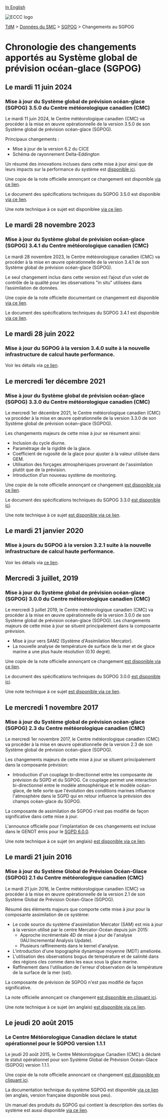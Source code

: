 [In English](changelog_giops_en.md)

![ECCC logo](../../img_eccc-logo.png)

[TdM](../../readme_fr.md) > [Données du SMC](../readme_fr.md) > [SGPOG](readme_giops_fr.md) > Changements au SGPOG

# Chronologie des changements apportés au Système global de prévision océan-glace (SGPOG)

## Le mardi 11 juin 2024

### Mise à jour du Système global de prévision océan-glace (SGPOG) 3.5.0 du Centre météorologique canadien (CMC)

Le mardi 11 juin 2024, le Centre météorologique canadien (CMC) va procéder à la mise en œuvre opérationnelle de la version 3.5.0 de son Système global de prévision océan-glace (SGPOG).

Principaux changements :

* Mise à jour de la version 6.2 du CICE 
* Schéma de rayonnement Delta-Eddington 

Un résumé des innovations incluses dans cette mise à jour ainsi que de leurs impacts sur la performance du système est [disponible ici](https://collaboration.cmc.ec.gc.ca/cmc/cmoi/product_guide/docs/fact_sheets/factsheet_giops-350_f.pdf).

Une copie de la note officielle annonçant ce changement est disponible [via ce lien](http://dd.meteo.gc.ca/doc/genots/2024/06/11/NOCN03_CWAO_262118___xxxxx).

Le document des spécifications techniques du SGPOG 3.5.0 est disponible [via ce lien](https://collaboration.cmc.ec.gc.ca/cmc/cmoi/product_guide/docs/tech_specifications/tech_specifications_GIOPS_3.5.0_f.pdf).

Une note technique à ce sujet est disponiblee [via ce lien](https://collaboration.cmc.ec.gc.ca/cmc/cmoi/product_guide/docs/tech_notes/technote_giops-350_f.pdf).

## Le mardi 28 novembre 2023

### Mise à jour du Système global de prévision océan-glace (SGPOG) 3.4.1 du Centre météorologique canadien (CMC)

Le mardi 28 novembre 2023, le Centre météorologique canadien (CMC) va procéder à la mise en œuvre opérationnelle de la version 3.4.1 de son Système global de prévision océan-glace (SGPOG).

Le seul changement inclus dans cette version est l’ajout d’un volet de contrôle de la qualité pour les observations "in situ" utilisées dans l’assimilation de données.

Une copie de la note officielle documentant ce changement est disponible [via ce lien](https://collaboration.cmc.ec.gc.ca/cmc/cmoi/product_guide/docs/tech_notes/technote_giops-341_f.pdf).

Le document des spécifications techniques du SGPOG 3.4.1 est disponible [via ce lien](https://collaboration.cmc.ec.gc.ca/cmc/cmoi/product_guide/docs/tech_specifications/tech_specifications_GIOPS_3.4.1_f.pdf).

## Le mardi 28 juin 2022

### Mise à jour du SGPOG à la version 3.4.0 suite à la nouvelle infrastructure de calcul haute performance. 

Voir les détails via [ce lien](../changelog_multisystems_fr.md).

## Le mercredi 1er décembre 2021

### Mise à jour du Système global de prévision océan-glace (SGPOG) 3.3.0 du Centre météorologique canadien (CMC)

Le mercredi 1er décembre 2021, le Centre météorologique canadien (CMC) va procéder à la mise en œuvre opérationnelle de la version 3.3.0 de son Système global de prévision océan-glace (SGPOG).

Les changements majeurs de cette mise à jour se résument ainsi:

* Inclusion du cycle diurne.
* Paramétrage de la rigidité de la glace.
* Coefficient de rugosité de la glace pour ajuster à la valeur utilisée dans GEM.
* Utilisation des forçages atmosphériques provenant de l'assimilation plutôt que de la prévision.
* Introduction d’un nouveau système de monitoring.


Une copie de la note officielle annonçant ce changement [est disponible via ce lien](http://dd.meteo.gc.ca/doc/genots/2021/11/26/NOCN03_CWAO_262118___50159).

Le document des spécifications techniques du SGPOG 3.3.0 [est disponible ici](https://collaboration.cmc.ec.gc.ca/cmc/cmoi/product_guide/docs/tech_specifications/tech_specifications_GIOPS_3.3.0_f.pdf).

Une note technique à ce sujet [est disponible via ce lien](https://collaboration.cmc.ec.gc.ca/cmc/cmoi/product_guide/docs/tech_notes/technote_giops-330_f.pdf).

## Le mardi 21 janvier 2020

### Mise à jours du SGPOG à la version 3.2.1 suite à la nouvelle infrastructure de calcul haute performance. 

Voir les détails via [ce lien](../changelog_multisystems_fr.md).

## Mercredi 3 juillet, 2019

### Mise à jour du Système global de prévision océan-glace (SGPOG) 3.0.0 du Centre météorologique canadien (CMC)

Le mercredi 3 juillet 2019, le Centre météorologique canadien (CMC) va procéder à la mise en œuvre opérationnelle de la version 3.0.0 de son Système global de prévision océan-glace (SGPOG).
Les changements majeurs de cette mise à jour se situent principalement dans la composante prévision.

* Mise à jour vers SAM2 (Système d'Assimilation Mercator).
* La nouvelle analyse de température de surface de la mer et de glace marine a une plus haute résolution (0.10 degré).


Une copie de la note officielle annonçant ce changement [est disponible via ce lien](http://dd.meteo.gc.ca/doc/genots/2019/06/28/NOCN03_CWAO_281844___55878).

Le document des spécifications techniques du SGPOG 3.0.0 [est disponible ici](https://collaboration.cmc.ec.gc.ca/cmc/cmoi/product_guide/docs/tech_specifications/tech_specifications_GIOPS_3.0.0_f.pdf).

Une note technique à ce sujet [est disponible via ce lien](https://collaboration.cmc.ec.gc.ca/cmc/cmoi/product_guide/docs/tech_notes/technote_giops-300_f.pdf).


## Le mercredi 1 novembre 2017

### Mise à jour du Système global de prévision océan-glace (SGPOG) 2.3 du Centre météorologique canadien (CMC)

Le mercredi 1er novembre 2017, le Centre météorologique canadien (CMC) va procéder à la mise en œuvre opérationnelle de la version 2.3 de son Système global de prévision océan-glace (SGPOG).

Les changements majeurs de cette mise à jour se situent principalement dans la composante prévision:

* Introduction d'un couplage bi-directionnel entre les composante de prévision du SGPD et du SGPOG. Ce couplage permet une interaction bi-directionnel entre le modèle atmosphérique et le modèle océan-glace, de telle sorte que l'évolution des conditions marines influence l'atmosphère dans le SGPD qui en retour influence la prévision des champs océan-glace du SGPOG.

La composante de assimilation de SGPOG n'est pas modifié de façon significative dans cette mise à jour.

L'announce officielle pour l'implantation de ces changements est incluse dans le GENOT émis pour le [SGPD 6.0.0](../nwp_gdps/changelog_gdps_fr.md).

Une note technique à ce sujet (en anglais) [est disponible via ce lien](https://collaboration.cmc.ec.gc.ca/cmc/cmoi/product_guide/docs/tech_notes/technote_giops-230_e.pdf).


## Le mardi 21 juin 2016

### Mise à jour du Système Global de Prévision Océan-Glace (SGPOG) 2.1 du Centre météorologique canadien (CMC)

Le mardi 21 juin 2016, le Centre météorologique canadien (CMC) va procéder à la mise en œuvre opérationnelle de la version 2.1 de son Système Global de Prévision Océan-Glace (SGPOG).

Résumé des éléments majeurs que comporte cette mise à jour pour la composante assimilation de ce système:

* Le code source du système d'assimilation Mercator (SAM) est mis à jour à la version utilisé par le centre Mercator-Océan depuis juin 2015:
    * Approche incrémentale 4D de mise à jour de l'analyse (IAU:Incremental Analysis Update).
    * Plusieurs raffinements dans le kernel d'analyse.
* L'introduction d'une topographie dynamique moyenne (MDT) ameliorée.
* L'utilisation des observations bogus de température et de salinité dans des régions cles comme dans les eaux sous la glace marine.
* Raffinement dans l'utilisation de l'erreur d'observation de la température de la surface de la mer (sst).

La composante de prévision de SGPOG n'est pas modifié de façon significative.

La note officielle annonçant ce changement [est disponible en cliquant ici](http://dd.meteo.gc.ca/doc/genots/2016/06/21/NOCN03_CWAO_211410___00536).

Une note technique à ce sujet (en anglais) [est disponible via ce lien](https://collaboration.cmc.ec.gc.ca/cmc/cmoi/product_guide/docs/tech_notes/technote_giops-210_e.pdf).


## Le jeudi 20 août 2015

### Le Centre Météorologique Canadien déclare le statut opérationnel pour le SGPOG version 1.1.1

Le jeudi 20 août 2015, le Centre Météorologique Canadien (CMC) à déclaré le statut opérationnel pour son Système Global de Prévision Océan-Glace (SGPOG) version 1.1.1.

Une copie de la note officielle annoncant ce changement [est disponible en cliquant ici](http://dd.weatheroffice.ec.gc.ca/doc/genots/2015/07/08/NOCN03_CWAO_081635___00168).

La documentation technique du système SGPOG est disponible [via ce lien](https://collaboration.cmc.ec.gc.ca/cmc/cmoi/product_guide/docs/lib/technote_giops-111_e.pdf) (en anglais, version française disponible sous peu).

Un manuel des produits du SGPOG qui contient la description des sorties du système est aussi disponible [via ce lien](https://collaboration.cmc.ec.gc.ca/cmc/cmoi/product_guide/docs/lib/product_manual_giops-111_f.pdf).




